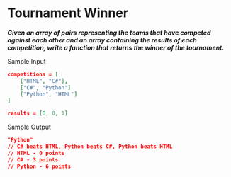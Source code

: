 # Tournament Winner

**_Given an array of pairs representing the teams that have competed against each other and an array containing the results of each competition, write a function that returns the winner of the tournament._**

Sample Input

```json
competitions = [
    ["HTML", "C#"],
    ["C#", "Python"]
    ["Python", "HTML"]
]

results = [0, 0, 1]
```

Sample Output

```json
"Python"
// C# beats HTML, Python beats C#, Python beats HTML
// HTML - 0 points
// C# - 3 points
// Python - 6 points
```
